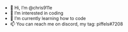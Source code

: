 - 👋 Hi, I’m @chris911e
- 👀 I’m interested in coding
- 🌱 I’m currently learning how to code
- 📫 You can reach me on discord, my tag: piffels#7208

<!---
chris911e/chris911e is a ✨ special ✨ repository because its `README.md` (this file) appears on your GitHub profile.
You can click the Preview link to take a look at your changes.
--->


